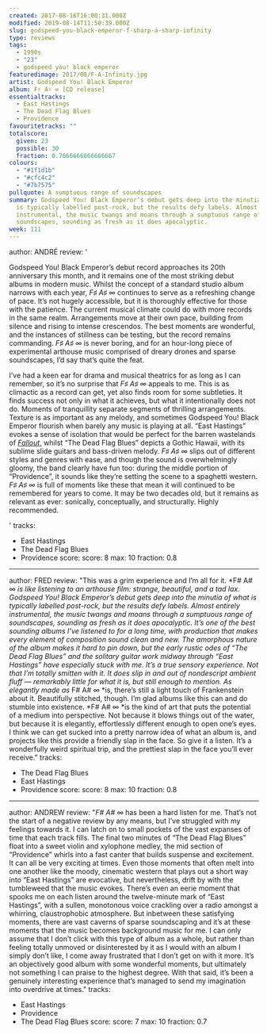 ```yaml
---
created: 2017-08-16T16:00:31.000Z
modified: 2019-08-14T11:50:39.000Z
slug: godspeed-you-black-emperor-f-sharp-a-sharp-infinity
type: reviews
tags:
  - 1990s
  - "23"
  - godspeed you! black emperor
featuredimage: 2017/08/F-A-Infinity.jpg
artist: Godspeed You! Black Emperor
album: F♯ A♯ ∞ [CD release]
essentialtracks:
  - East Hastings
  - The Dead Flag Blues
  - Providence
favouritetracks: ""
totalscore:
  given: 23
  possible: 30
  fraction: 0.7666666666666667
colours:
  - "#1f1d1b"
  - "#cfc4c2"
  - "#7b7575"
pullquote: A sumptuous range of soundscapes
summary: Godspeed You! Black Emperor’s debut gets deep into the minutia of what
  is typically labelled post-rock, but the results defy labels. Almost entirely
  instrumental, the music twangs and moans through a sumptuous range of
  soundscapes, sounding as fresh as it does apocalyptic.
week: 111
---
```

author: ANDRÉ
review: '<div class="_d97"><p>Godspeed You! Black Emperor’s debut record
  approaches its 20th anniversary this month, and it remains one of the most
  striking debut albums in modern music. Whilst the concept of a standard studio
  album narrows with each year, <em>F♯ A♯ ∞</em> continues to serve as a
  refreshing change of pace. It’s not hugely accessible, but it is thoroughly
  effective for those with the patience. The current musical climate could do
  with more records in the same realm. Arrangements move at their own pace,
  building from silence and rising to intense crescendos. The best moments are
  wonderful, and the instances of stillness can be testing, but the record
  remains commanding. <em>F♯ A♯ ∞</em> is never boring, and for an hour-long
  piece of experimental arthouse music comprised of dreary drones and sparse
  soundscapes, I’d say that’s quite the feat.</p><p>I’ve had a keen ear for
  drama and musical theatrics for as long as I can remember, so it’s no surprise
  that <em>F♯ A♯ ∞</em> appeals to me. This is as climactic as a record can get,
  yet also finds room for some subtleties. It finds success not only in what it
  achieves, but what it intentionally does not do. Moments of tranquillity
  separate segments of thrilling arrangements. Texture is as important as any
  melody, and sometimes Godspeed You! Black Emperor flourish when barely any
  music is playing at all. “East Hastings” evokes a sense of isolation that
  would be perfect for the barren wastelands of <em><a
  href="https://audioxide.com/articles/world-on-fire-the-music-of-fallout-3/"
  target="_blank" rel="noopener">Fallout</a></em>, whilst “The Dead Flag Blues”
  depicts a Gothic Hawaii, with its sublime slide guitars and bass-driven
  melody. <em>F♯ A♯ ∞</em> slips out of different styles and genres with ease,
  and though the sound is overwhelmingly gloomy, the band clearly have fun too:
  during the middle portion of “Providence”, it sounds like they’re setting the
  scene to a spaghetti western. <em>F♯ A♯ ∞</em> is full of moments like these
  that mean it will continued to be remembered for years to come. It may be two
  decades old, but it remains as relevant as ever: sonically, conceptually, and
  structurally. Highly recommended.</p></div>'
tracks:
  - East Hastings
  - ­­The Dead Flag Blues
  - ­­Providence
score:
  score: 8
  max: 10
  fraction: 0.8
---
author: FRED
review: "This was a grim experience and I’m all for it. *F# A# ∞ *is like
  listening to an arthouse film: strange, beautiful, and a tad lax. Godspeed
  You! Black Emperor’s debut gets deep into the minutia of what is typically
  labelled post-rock, but the results defy labels. Almost entirely instrumental,
  the music twangs and moans through a sumptuous range of soundscapes, sounding
  as fresh as it does apocalyptic. It’s one of the best sounding albums I’ve
  listened to for a long time, with production that makes every element of
  composition sound clean and new. The amorphous nature of the album makes it
  hard to pin down, but the early rustic odes of “The Dead Flag Blues” and the
  solitary guitar work midway through “East Hastings” have especially stuck with
  me. It’s a true sensory experience. Not that I’m totally smitten with it. It
  does slip in and out of nondescript ambient fluff — remarkably little for what
  it is, but still enough to mention. As elegantly made as* F# A# ∞ *is, there’s
  still a light touch of Frankenstein about it. Beautifully stitched, though.
  I’m glad albums like this can and do stumble into existence. *F# A# ∞ *is the
  kind of art that puts the potential of a medium into perspective. Not because
  it blows things out of the water, but because it is elegantly, effortlessly
  different enough to open one’s eyes. I think we can get sucked into a pretty
  narrow idea of what an album is, and projects like this provide a friendly
  slap in the face. So give it a listen. It’s a wonderfully weird spiritual
  trip, and the prettiest slap in the face you’ll ever receive."
tracks:
  - The Dead Flag Blues
  - ­­East Hastings
  - ­­Providence
score:
  score: 8
  max: 10
  fraction: 0.8
---
author: ANDREW
review: "*F# A# ∞* has been a hard listen for me. That’s not the start of a
  negative review by any means, but I’ve struggled with my feelings towards it.
  I can latch on to small pockets of the vast expanses of time that each track
  fills. The final two minutes of “The Dead Flag Blues” float into a sweet
  violin and xylophone medley, the mid section of “Providence” whirls into a
  fast canter that builds suspense and excitement. It can all be very exciting
  at times. Even those moments that often melt into one another like the moody,
  cinematic western that plays out a short way into “East Hastings” are
  evocative, but nevertheless, drift by with the tumbleweed that the music
  evokes. There’s even an eerie moment that spooks me on each listen around the
  twelve-minute mark of “East Hastings”, with a sullen, monotonous voice
  crackling over a radio amongst a whirring, claustrophobic atmosphere. But
  inbetween these satisfying moments, there are vast caverns of sparse
  soundscaping and it’s at these moments that the music becomes background music
  for me. I can only assume that I don’t click with this type of album as a
  whole, but rather than feeling totally unmoved or disinterested by it as I
  would with an album I simply don’t like, I come away frustrated that I don’t
  get on with it more. It’s an objectively good album with some wonderful
  moments, but ultimately not something I can praise to the highest degree. With
  that said, it’s been a genuinely interesting experience that’s managed to send
  my imagination into overdrive at times."
tracks:
  - East Hastings
  - ­­Providence
  - ­­The Dead Flag Blues
score:
  score: 7
  max: 10
  fraction: 0.7
